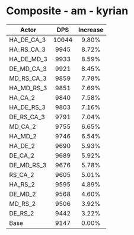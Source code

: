 # Composite - am - kyrian
| Actor | DPS | Increase |
|---|:---:|:---:|
|HA_DE_CA_3|10044|9.80%|
|HA_RS_CA_3|9945|8.72%|
|HA_DE_MD_3|9933|8.59%|
|DE_MD_CA_3|9921|8.45%|
|MD_RS_CA_3|9859|7.78%|
|HA_MD_RS_3|9851|7.69%|
|HA_CA_2|9840|7.58%|
|HA_DE_RS_3|9803|7.16%|
|DE_RS_CA_3|9791|7.04%|
|MD_CA_2|9755|6.65%|
|HA_MD_2|9746|6.54%|
|HA_DE_2|9690|5.93%|
|DE_CA_2|9689|5.92%|
|DE_MD_RS_3|9676|5.78%|
|RS_CA_2|9605|5.01%|
|HA_RS_2|9595|4.89%|
|DE_MD_2|9568|4.60%|
|MD_RS_2|9506|3.92%|
|DE_RS_2|9442|3.22%|
|Base|9147|0.00%|
